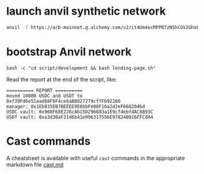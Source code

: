 # launch anvil synthetic network

```bash
anvil -f https://arb-mainnet.g.alchemy.com/v2/it4Um4ecMPP87zNShCGV2GhoFJvxulF8
```

# bootstrap Anvil network

```
bash -c "cd script/development && bash lending-page.sh"
```

Read the report at the end of the script, like:

```
========== REPORT ==========
moved 10000 USDC and USDT to 0xf39Fd6e51aad88F6F4ce6aB8827279cffFb92266
manager: 0x1Eb835EB7BEEEE9E6bbFe08F16a2d2eF668204bd
USDC vault: 0x960F68E226cA615D296683a1E9cf4ebfdAC8893C
USDT vault: 0xa3d30aF21d6b41e996317556E978248016FFCd44
```

# Cast commands

A cheatsheet is available with useful `cast` commands in the appropriate markdown file [cast.md](cast.md)

